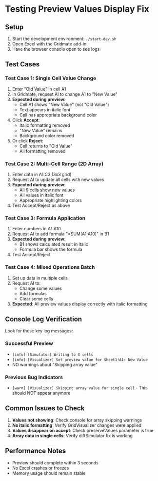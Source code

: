 # Testing Preview Values Display Fix

## Setup
1. Start the development environment: `./start-dev.sh`
2. Open Excel with the Gridmate add-in
3. Have the browser console open to see logs

## Test Cases

### Test Case 1: Single Cell Value Change
1. Enter "Old Value" in cell A1
2. In Gridmate, request AI to change A1 to "New Value"
3. **Expected during preview**:
   - Cell A1 shows "New Value" (not "Old Value")
   - Text appears in italic font
   - Cell has appropriate background color
4. Click **Accept**:
   - Italic formatting removed
   - "New Value" remains
   - Background color removed
5. Or click **Reject**:
   - Cell returns to "Old Value"
   - All formatting removed

### Test Case 2: Multi-Cell Range (2D Array)
1. Enter data in A1:C3 (3x3 grid)
2. Request AI to update all cells with new values
3. **Expected during preview**:
   - All 9 cells show new values
   - All values in italic font
   - Appropriate highlighting colors
4. Test Accept/Reject as above

### Test Case 3: Formula Application
1. Enter numbers in A1:A10
2. Request AI to add formula "=SUM(A1:A10)" in B1
3. **Expected during preview**:
   - B1 shows calculated result in italic
   - Formula bar shows the formula
4. Test Accept/Reject

### Test Case 4: Mixed Operations Batch
1. Set up data in multiple cells
2. Request AI to:
   - Change some values
   - Add formulas
   - Clear some cells
3. **Expected**: All preview values display correctly with italic formatting

## Console Log Verification

Look for these key log messages:

### Successful Preview
- `[info] [Simulator] Writing to X cells`
- `[info] [Visualizer] Set preview value for Sheet1!A1: New Value`
- NO warnings about "Skipping array value"

### Previous Bug Indicators
- `[warn] [Visualizer] Skipping array value for single cell` - This should NOT appear anymore

## Common Issues to Check

1. **Values not showing**: Check console for array skipping warnings
2. **No italic formatting**: Verify GridVisualizer changes were applied
3. **Values disappear on accept**: Check preserveValues parameter is true
4. **Array data in single cells**: Verify diffSimulator fix is working

## Performance Notes
- Preview should complete within 3 seconds
- No Excel crashes or freezes
- Memory usage should remain stable